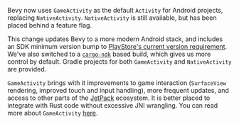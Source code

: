 <!-- Add features to switch `NativeActivity` and `GameActivity` usage -->
<!-- https://github.com/bevyengine/bevy/pull/12095 -->
Bevy now uses `GameActivity` as the default `Activity` for Android projects, replacing
`NativeActivity`. `NativeActivity` is still available, but has been placed behind a feature flag.

This change updates Bevy to a more modern Android stack, and includes an SDK minimum version bump to
[PlayStore's current version
requirement](https://developer.android.com/distribute/best-practices/develop/target-sdk). We've also
switched to a [`cargo-ndk`](https://docs.rs/crate/cargo-ndk/3.5.4) based build, which gives us more control by default. Gradle projects for both `GameActivity` and
`NativeActivity` are provided.

`GameActivity` brings with it improvements to game interaction (`SurfaceView` rendering, improved
touch and input handling), more frequent updates, and access to other parts of the
[JetPack](https://developer.android.com/jetpack) ecosystem. It is better placed to integrate with
Rust code without excessive JNI wrangling. You can read more about `GameActivity`
[here](https://developer.android.com/games/agdk/game-activity).

